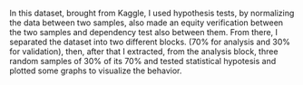 In this dataset, brought from Kaggle, I used hypothesis tests, by normalizing the data between two samples,
also made an equity verification between the two samples and dependency test also between them.
From there, I separated the dataset into two different blocks. (70% for analysis and 30% for validation), then,
after that I extracted, from the analysis block, three random samples of 30% of its 70% and tested statistical hypotesis
and plotted some graphs to visualize the behavior.
